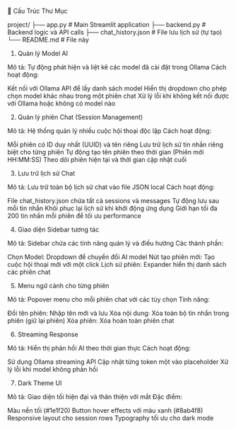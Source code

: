 

📁 Cấu Trúc Thư Mục

project/
├── app.py              # Main Streamlit application
├── backend.py          # Backend logic và API calls
├── chat_history.json   # File lưu lịch sử (tự tạo)
└── README.md          # File này


1. Quản lý Model AI

Mô tả: Tự động phát hiện và liệt kê các model đã cài đặt trong Ollama
Cách hoạt động:

Kết nối với Ollama API để lấy danh sách model
Hiển thị dropdown cho phép chọn model khác nhau trong một phiên chat
Xử lý lỗi khi không kết nối được với Ollama hoặc không có model nào



2. Quản lý phiên Chat (Session Management)

Mô tả: Hệ thống quản lý nhiều cuộc hội thoại độc lập
Cách hoạt động:

Mỗi phiên có ID duy nhất (UUID) và tên riêng
Lưu trữ lịch sử tin nhắn riêng biệt cho từng phiên
Tự động tạo tên phiên theo thời gian (Phiên mới HH:MM:SS)
Theo dõi phiên hiện tại và thời gian cập nhật cuối



3. Lưu trữ lịch sử Chat

Mô tả: Lưu trữ toàn bộ lịch sử chat vào file JSON local
Cách hoạt động:

File chat_history.json chứa tất cả sessions và messages
Tự động lưu sau mỗi tin nhắn
Khôi phục lại lịch sử khi khởi động ứng dụng
Giới hạn tối đa 200 tin nhắn mỗi phiên để tối ưu performance



4. Giao diện Sidebar tương tác

Mô tả: Sidebar chứa các tính năng quản lý và điều hướng
Các thành phần:

Chọn Model: Dropdown để chuyển đổi AI model
Nút tạo phiên mới: Tạo cuộc hội thoại mới với một click
Lịch sử phiên: Expander hiển thị danh sách các phiên chat



5. Menu ngữ cảnh cho từng phiên

Mô tả: Popover menu cho mỗi phiên chat với các tùy chọn
Tính năng:

Đổi tên phiên: Nhập tên mới và lưu
Xóa nội dung: Xóa toàn bộ tin nhắn trong phiên (giữ lại phiên)
Xóa phiên: Xóa hoàn toàn phiên chat



6. Streaming Response

Mô tả: Hiển thị phản hồi AI theo thời gian thực
Cách hoạt động:

Sử dụng Ollama streaming API
Cập nhật từng token một vào placeholder
Xử lý lỗi khi model không phản hồi



7. Dark Theme UI

Mô tả: Giao diện tối hiện đại và thân thiện với mắt
Đặc điểm:

Màu nền tối (#1e1f20)
Button hover effects với màu xanh (#8ab4f8)
Responsive layout cho session rows
Typography tối ưu cho dark mode